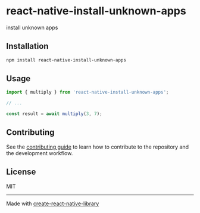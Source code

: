 # react-native-install-unknown-apps

install unknown apps

## Installation

```sh
npm install react-native-install-unknown-apps
```

## Usage


```js
import { multiply } from 'react-native-install-unknown-apps';

// ...

const result = await multiply(3, 7);
```


## Contributing

See the [contributing guide](CONTRIBUTING.md) to learn how to contribute to the repository and the development workflow.

## License

MIT

---

Made with [create-react-native-library](https://github.com/callstack/react-native-builder-bob)
